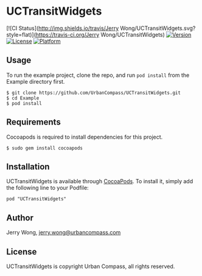 # UCTransitWidgets

[![CI Status](http://img.shields.io/travis/Jerry Wong/UCTransitWidgets.svg?style=flat)](https://travis-ci.org/Jerry Wong/UCTransitWidgets)
[![Version](https://img.shields.io/cocoapods/v/UCTransitWidgets.svg?style=flat)](http://cocoadocs.org/docsets/UCTransitWidgets)
[![License](https://img.shields.io/cocoapods/l/UCTransitWidgets.svg?style=flat)](http://cocoadocs.org/docsets/UCTransitWidgets)
[![Platform](https://img.shields.io/cocoapods/p/UCTransitWidgets.svg?style=flat)](http://cocoadocs.org/docsets/UCTransitWidgets)

## Usage

To run the example project, clone the repo, and run `pod install` from the Example directory first.

```shell
$ git clone https://github.com/UrbanCompass/UCTransitWidgets.git
$ cd Example
$ pod install
```
## Requirements

Cocoapods is required to install dependencies for this project.

```shell
$ sudo gem install cocoapods
```

## Installation

UCTransitWidgets is available through [CocoaPods](http://cocoapods.org). To install
it, simply add the following line to your Podfile:

    pod "UCTransitWidgets"

## Author

Jerry Wong, jerry.wong@urbancompass.com

## License

UCTransitWidgets is copyright Urban Compass, all rights reserved.

